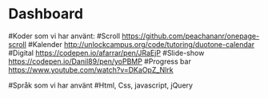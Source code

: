 # Dashboard


#Koder som vi har använt:
#Scroll
https://github.com/peachananr/onepage-scroll
#Kalender
http://unlockcampus.org/code/tutoring/duotone-calendar
#Digital
https://codepen.io/afarrar/pen/JRaEjP
#Slide-show
https://codepen.io/Danil89/pen/yoPBMP
#Progress bar
https://www.youtube.com/watch?v=DKaOpZ_Nlrk


#Språk som vi har använt
#Html, Css, javascript, jQuery
